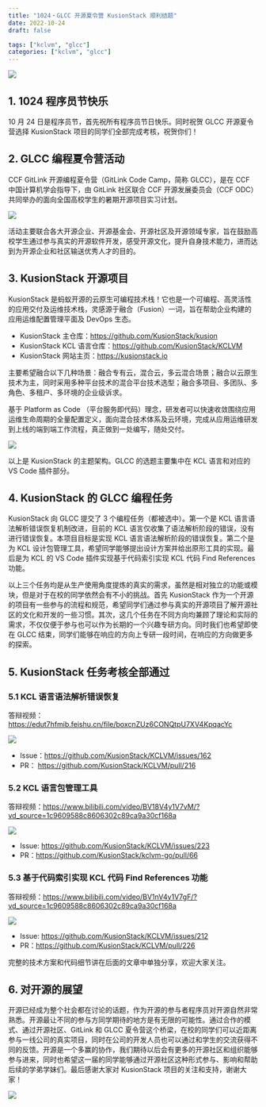 ```yaml
---
title: "1024・GLCC 开源夏令营 KusionStack 顺利结题"
date: 2022-10-24
draft: false

tags: ["kclvm", "glcc"]
categories: ["kclvm", "glcc"]
---
```


![](/images/2022/glcc-done/00.gif)

## 1. 1024 程序员节快乐

10 月 24 日是程序员节，首先祝所有程序员节日快乐。同时祝贺 GLCC 开源夏令营选择 KusionStack 项目的同学们全部完成考核，祝贺你们！

## 2. GLCC 编程夏令营活动

CCF GitLink 开源编程夏令营（GitLink Code Camp，简称  GLCC），是在 CCF 中国计算机学会指导下，由 GitLink 社区联合 CCF 开源发展委员会（CCF ODC）共同举办的面向全国高校学生的暑期开源项目实习计划。

![](/images/2022/glcc-done/20.png)

活动主要联合各大开源企业、开源基金会、开源社区及开源领域专家，旨在鼓励高校学生通过参与真实的开源软件开发，感受开源文化，提升自身技术能力，进而达到为开源企业和社区输送优秀人才的目的。

## 3. KusionStack 开源项目

KusionStack 是蚂蚁开源的云原生可编程技术栈！它也是一个可编程、高灵活性的应用交付及运维技术栈，灵感源于融合（Fusion）一词，旨在帮助企业构建的应用运维配置管理平面及 DevOps 生态。

- KusionStack 主仓库：https://github.com/KusionStack/kusion
- KusionStack KCL 语言仓库：https://github.com/KusionStack/KCLVM
- KusionStack 网站主页：https://kusionstack.io

主要希望融合以下几种场景：融合专有云，混合云，多云混合场景；融合以云原生技术为主，同时采用多种平台技术的混合平台技术选型；融合多项目、多团队、多角色、多租户、多环境的企业级诉求。

基于 Platform as Code （平台服务即代码）理念，研发者可以快速收敛围绕应用运维生命周期的全量配置定义，面向混合技术体系及云环境，完成从应用运维研发到上线的端到端工作流程，真正做到一处编写，随处交付。

![](/images/2022/glcc-done/30.png)

以上是 KusionStack 的主题架构。GLCC 的选题主要集中在 KCL 语言和对应的 VS Code 插件部分。

## 4. KusionStack 的 GLCC 编程任务

KusionStack 向 GLCC 提交了 3 个编程任务（都被选中）。第一个是 KCL 语言语法解析错误恢复机制改进，目前的 KCL 语言仅收集了语法解析阶段的错误，没有进行错误恢复。本项目目标是实现 KCL 语言语法解析阶段的错误恢复。第二个是为 KCL 设计包管理工具，希望同学能够提出设计方案并给出原形工具的实现。最后是为 KCL 的 VS Code 插件实现基于代码索引实现 KCL 代码 Find References 功能。

以上三个任务均是从生产使用角度提炼的真实的需求，虽然是相对独立的功能或模块，但是对于在校的同学依然会有不小的挑战。首先 KusionStack 作为一个开源的项目有一些参与的流程和规范，希望同学们通过参与真实的开源项目了解开源社区的文化和开发的一些习惯。其次，这几个任务在不同方向均兼顾了理论和实际的需求，不仅仅便于参与也可以作为长期的一个兴趣专研方向。同时我们也希望即使在 GLCC 结束，同学们能够在响应的方向上专研一段时间，在响应的方向做更多的探索。

## 5. KusionStack 任务考核全部通过

### 5.1 KCL 语言语法解析错误恢复

答辩视频：https://edut7hfmib.feishu.cn/file/boxcnZUz6CONQtpU7XV4KpqacYc

![](/images/2022/glcc-done/51.png)

- Issue：https://github.com/KusionStack/KCLVM/issues/162
- PR： https://github.com/KusionStack/KCLVM/pull/216

### 5.2 KCL 语言包管理工具

答辩视频：https://www.bilibili.com/video/BV18V4y1V7vM/?vd_source=1c9609588c8606302c89ca9a30cf168a

![](/images/2022/glcc-done/52.png)

- Issue: https://github.com/KusionStack/KCLVM/issues/223
- PR：https://github.com/KusionStack/kclvm-go/pull/66

### 5.3 基于代码索引实现 KCL 代码 Find References 功能

答辩视频：https://www.bilibili.com/video/BV1nV4y1V7gF/?vd_source=1c9609588c8606302c89ca9a30cf168a

![](/images/2022/glcc-done/53.png)

- Issue: https://github.com/KusionStack/KCLVM/issues/212
- PR：https://github.com/KusionStack/KCLVM/pull/226

完整的技术方案和代码细节讲在后面的文章中单独分享，欢迎大家关注。

## 6. 对开源的展望

开源已经成为整个社会都在讨论的话题，作为开源的参与者程序员对开源自然非常熟悉。开源最让不同的参与方同学期待的地方是有无限的可能性。通过合作的模式、通过开源社区、GitLink 和 GLCC 夏令营这个桥梁，在校的同学们可以近距离参与一线公司的真实项目，同时在公司的开发人员也可以通过和学生的交流获得不同的反馈。开源是一个多赢的协作，我们期待以后会有更多的开源社区和组织能够参与进来，同时也希望这一届的同学能够通过开源社区这种形式参与、影响和帮助后续的学弟学妹们。最后感谢大家对 KusionStack 项目的关注和支持，谢谢大家！

![](/images/2022/glcc-done/60.png)

